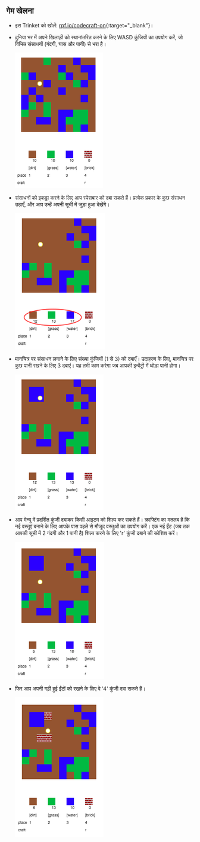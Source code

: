 ## गेम खेलना

+ इस Trinket को खोलें: [rpf.io/codecraft-on](http://rpf.io/codecraft-on){:target="_blank"}।

+ दुनिया भर में अपने खिलाड़ी को स्थानांतरित करने के लिए WASD कुंजियों का उपयोग करें, जो विभिन्न संसाधनों (गंदगी, घास और पानी) से भरा है।
    
    ![स्क्रीनशॉट](images/craft-move.png)

+ संसाधनों को इकट्ठा करने के लिए आप स्पेसबार को दबा सकते हैं। प्रत्येक प्रकार के कुछ संसाधन उठाएँ, और आप उन्हें अपनी सूची में जुड़ा हुआ देखेंगे।
    
    ![स्क्रीनशॉट](images/craft-pickup.png)

+ मानचित्र पर संसाधन लगाने के लिए संख्या कुंजियों (1 से 3) को दबाएँ। उदाहरण के लिए, मानचित्र पर कुछ पानी रखने के लिए 3 दबाएं। यह तभी काम करेगा जब आपकी इन्वेंट्री में थोड़ा पानी होगा।
    
    ![स्क्रीनशॉट](images/craft-place-water.png)

+ आप मेन्यू में प्रदर्शित कुंजी दबाकर किसी आइटम को शिल्प कर सकते हैं। क्राफ्टिंग का मतलब है कि नई वस्तुएं बनाने के लिए आपके पास पहले से मौजूद वस्तुओं का उपयोग करें। एक नई ईंट (जब तक आपकी सूची में 2 गंदगी और 1 पानी है) शिल्प करने के लिए 'r' कुंजी दबाने की कोशिश करें।
    
    ![स्क्रीनशॉट](images/craft-craft-brick.png)

+ फिर आप अपनी गढ़ी हुई ईंटों को रखने के लिए वे '4' कुंजी दबा सकते हैं।
    
    ![स्क्रीनशॉट](images/craft-place-brick.png)
